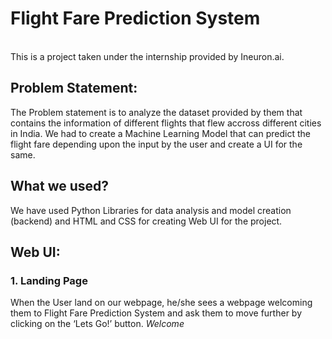 <h1> Flight Fare Prediction System </h1> <br>
This is a project taken under the internship provided by Ineuron.ai.

## Problem Statement:<br>

The Problem statement is to analyze the dataset provided by them that contains the information of different flights that flew accross different cities in India.
We had to create a Machine Learning Model that can predict the flight fare depending upon the input by the user and create a UI for the same.

## What we used? <br>
We have used Python Libraries for data analysis and model creation (backend) and HTML and CSS for creating Web UI for the project.

## Web UI: <br>

### 1. Landing Page <br>
When the User land on our webpage, he/she sees a webpage welcoming them to Flight Fare Prediction System and ask them to move further by clicking on the ‘Lets Go!’ button.
<i src="https://github.com/vedant-deshmukh/Flight-Fare-Prediction/blob/57dce5e9553e9ddbf9212bf3ee2c0d9d650f5d18/static/images/Welcome%20Page.png">Welcome </i>
